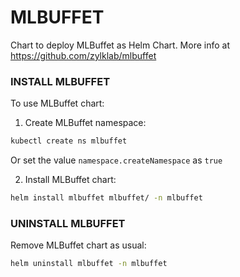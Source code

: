 # MLBUFFET

Chart to deploy MLBuffet as Helm Chart. More info at https://github.com/zylklab/mlbuffet

### INSTALL MLBUFFET

To use MLBuffet chart:

1. Create MLBuffet namespace:
```bash
kubectl create ns mlbuffet
```
Or set the value `namespace.createNamespace` as `true`

2. Install MLBuffet chart:
```bash
helm install mlbuffet mlbuffet/ -n mlbuffet
```

### UNINSTALL MLBUFFET

Remove MLBuffet chart as usual:

```bash
helm uninstall mlbuffet -n mlbuffet
```
